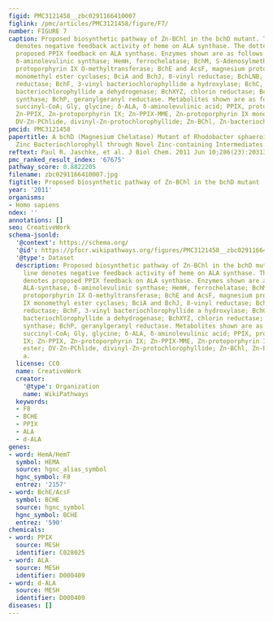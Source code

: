 ```yaml
---
figid: PMC3121458__zbc0291166410007
figlink: /pmc/articles/PMC3121458/figure/F7/
number: FIGURE 7
caption: Proposed biosynthetic pathway of Zn-BChl in the bchD mutant. The solid line
  denotes negative feedback activity of heme on ALA synthase. The dotted line denotes
  proposed PPIX feedback on ALA synthase. Enzymes shown are as follows. ALA-synthase,
  δ-aminolevulinic synthase; HemH, ferrochelatase; BchM, S-Adenosylmethionine:magnesium
  protoporphyrin IX O-methyltransferase; BchE and AcsF, magnesium protoporphyrin IX
  monomethyl ester cyclases; BciA and BchJ, 8-vinyl reductase; BchLNB, protochlorophyllide
  reductase; BchF, 3-vinyl bacteriochlorophyllide a hydroxylase; BchC, 3-hydroxyethyl
  bacteriochlorophyllide a dehydrogenase; BchXYZ, chlorin reductase; BchG, bacteriochlorophyll
  synthase; BchP, geranylgeranyl reductase. Metabolites shown are as follows. Succ-CoA,
  succinyl-CoA; Gly, glycine; δ-ALA, δ-aminolevulinic acid; PPIX, protoporphyrin IX;
  Zn-PPIX, Zn-protoporphyrin IX; Zn-PPIX-MME, Zn-protoporphyrin IX monomethyl ester;
  DV-Zn-PChlide, divinyl-Zn-protochlorophyllide; Zn-BChl, Zn-bacteriochlorophyll a.
pmcid: PMC3121458
papertitle: A bchD (Magnesium Chelatase) Mutant of Rhodobacter sphaeroides Synthesizes
  Zinc Bacteriochlorophyll through Novel Zinc-containing Intermediates.
reftext: Paul R. Jaschke, et al. J Biol Chem. 2011 Jun 10;286(23):20313-20322.
pmc_ranked_result_index: '67675'
pathway_score: 0.8822205
filename: zbc0291166410007.jpg
figtitle: Proposed biosynthetic pathway of Zn-BChl in the bchD mutant
year: '2011'
organisms:
- Homo sapiens
ndex: ''
annotations: []
seo: CreativeWork
schema-jsonld:
  '@context': https://schema.org/
  '@id': https://pfocr.wikipathways.org/figures/PMC3121458__zbc0291166410007.html
  '@type': Dataset
  description: Proposed biosynthetic pathway of Zn-BChl in the bchD mutant. The solid
    line denotes negative feedback activity of heme on ALA synthase. The dotted line
    denotes proposed PPIX feedback on ALA synthase. Enzymes shown are as follows.
    ALA-synthase, δ-aminolevulinic synthase; HemH, ferrochelatase; BchM, S-Adenosylmethionine:magnesium
    protoporphyrin IX O-methyltransferase; BchE and AcsF, magnesium protoporphyrin
    IX monomethyl ester cyclases; BciA and BchJ, 8-vinyl reductase; BchLNB, protochlorophyllide
    reductase; BchF, 3-vinyl bacteriochlorophyllide a hydroxylase; BchC, 3-hydroxyethyl
    bacteriochlorophyllide a dehydrogenase; BchXYZ, chlorin reductase; BchG, bacteriochlorophyll
    synthase; BchP, geranylgeranyl reductase. Metabolites shown are as follows. Succ-CoA,
    succinyl-CoA; Gly, glycine; δ-ALA, δ-aminolevulinic acid; PPIX, protoporphyrin
    IX; Zn-PPIX, Zn-protoporphyrin IX; Zn-PPIX-MME, Zn-protoporphyrin IX monomethyl
    ester; DV-Zn-PChlide, divinyl-Zn-protochlorophyllide; Zn-BChl, Zn-bacteriochlorophyll
    a.
  license: CC0
  name: CreativeWork
  creator:
    '@type': Organization
    name: WikiPathways
  keywords:
  - F8
  - BCHE
  - PPIX
  - ALA
  - d-ALA
genes:
- word: HemA/HemT
  symbol: HEMA
  source: hgnc_alias_symbol
  hgnc_symbol: F8
  entrez: '2157'
- word: BchE/AcsF
  symbol: BCHE
  source: hgnc_symbol
  hgnc_symbol: BCHE
  entrez: '590'
chemicals:
- word: PPIX
  source: MESH
  identifier: C028025
- word: ALA
  source: MESH
  identifier: D000409
- word: d-ALA
  source: MESH
  identifier: D000409
diseases: []
---
```

